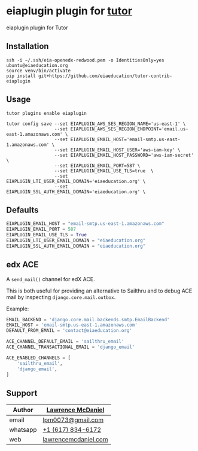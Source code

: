 # eiaplugin plugin for [tutor](https://docs.tutor.edly.io)

eiaplugin plugin for Tutor

## Installation

```console
ssh -i ~/.ssh/eia-openedx-redwood.pem -o IdentitiesOnly=yes ubuntu@eiaeducation.org
source venv/bin/activate
pip install git+https://github.com/eiaeducation/tutor-contrib-eiaplugin
```

## Usage

```console
tutor plugins enable eiaplugin

tutor config save --set EIAPLUGIN_AWS_SES_REGION_NAME='us-east-1' \
                  --set EIAPLUGIN_AWS_SES_REGION_ENDPOINT='email.us-east-1.amazonaws.com' \
                  --set EIAPLUGIN_EMAIL_HOST='email-smtp.us-east-1.amazonaws.com' \
                  --set EIAPLUGIN_EMAIL_HOST_USER='aws-iam-key' \
                  --set EIAPLUGIN_EMAIL_HOST_PASSWORD='aws-iam-secret' \
                  --set EIAPLUGIN_EMAIL_PORT=587 \
                  --set EIAPLUGIN_EMAIL_USE_TLS=true  \
                  --set EIAPLUGIN_LTI_USER_EMAIL_DOMAIN='eiaeducation.org' \
                  --set EIAPLUGIN_SSL_AUTH_EMAIL_DOMAIN='eiaeducation.org' \
```

## Defaults

```python
EIAPLUGIN_EMAIL_HOST = "email-smtp.us-east-1.amazonaws.com"
EIAPLUGIN_EMAIL_PORT = 587
EIAPLUGIN_EMAIL_USE_TLS = True
EIAPLUGIN_LTI_USER_EMAIL_DOMAIN = "eiaeducation.org"
EIAPLUGIN_SSL_AUTH_EMAIL_DOMAIN = "eiaeducation.org"
```

## edx ACE

A `send_mail()` channel for edX ACE.

This is both useful for providing an alternative to Sailthru and to debug ACE mail by
inspecting `django.core.mail.outbox`.

Example:

```python
EMAIL_BACKEND = 'django.core.mail.backends.smtp.EmailBackend'
EMAIL_HOST = 'email-smtp.us-east-1.amazonaws.com'
DEFAULT_FROM_EMAIL = 'contact@eiaeducation.org'

ACE_CHANNEL_DEFAULT_EMAIL = 'sailthru_email'
ACE_CHANNEL_TRANSACTIONAL_EMAIL = 'django_email'

ACE_ENABLED_CHANNELS = [
    'sailthru_email',
    'django_email',
]
```

## Support

| Author       | [Lawrence McDaniel](https://www.linkedin.com/in/lawrencemcdaniel/) |
|--------------|--------------------------------------------------------|
| email        | [lpm0073@gmail.com](mailto:lpm0073@gmail.com)          |
| whatsapp     | [+1 (617) 834-6172](tel:+16178346172)                  |
| web          | [lawrencemcdaniel.com](https://lawrencemcdaniel.com/)  |
